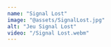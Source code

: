 ```yaml
---
name: "Signal Lost"
image: "@assets/SignalLost.jpg"
alt: "Jeu Signal Lost"
video: "/Signal Lost.webm"
---
```

